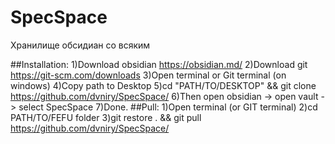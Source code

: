 # SpecSpace
Хранилище обсидиан со всяким

##Installation:
1)Download obsidian https://obsidian.md/
2)Download git https://git-scm.com/downloads
3)Open terminal or Git terminal (on windows)
4)Copy path to Desktop
5)cd "PATH/TO/DESKTOP" && git clone https://github.com/dvniry/SpecSpace/
6)Then open obsidian -> open vault -> select SpecSpace
7)Done.
##Pull:
1)Open terminal (or GIT terminal)
2)cd PATH/TO/FEFU folder
3)git restore . && git pull https://github.com/dvniry/SpecSpace/
